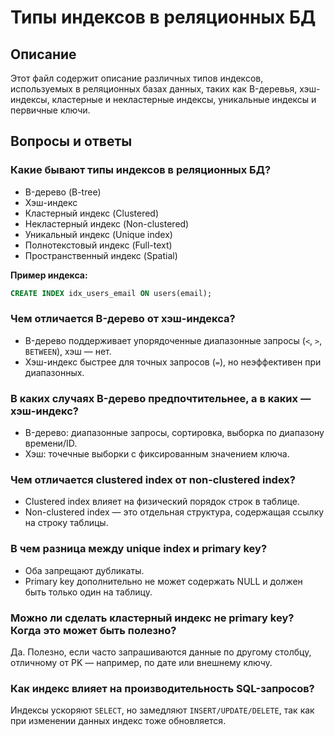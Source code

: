 # Типы индексов в реляционных БД

## Описание
Этот файл содержит описание различных типов индексов, используемых в реляционных базах данных, таких как B-деревья, хэш-индексы, кластерные и некластерные индексы, уникальные индексы и первичные ключи.

## Вопросы и ответы

### Какие бывают типы индексов в реляционных БД?
- B-дерево (B-tree)
- Хэш-индекс
- Кластерный индекс (Clustered)
- Некластерный индекс (Non-clustered)
- Уникальный индекс (Unique index)
- Полнотекстовый индекс (Full-text)
- Пространственный индекс (Spatial)

**Пример индекса:**
```sql
CREATE INDEX idx_users_email ON users(email);
```
### Чем отличается B-дерево от хэш-индекса?
- B-дерево поддерживает упорядоченные диапазонные запросы (`<`, `>`, `BETWEEN`), хэш — нет.
- Хэш-индекс быстрее для точных запросов (`=`), но неэффективен при диапазонных.

### В каких случаях B-дерево предпочтительнее, а в каких — хэш-индекс?
- B-дерево: диапазонные запросы, сортировка, выборка по диапазону времени/ID.
- Хэш: точечные выборки с фиксированным значением ключа.

### Чем отличается clustered index от non-clustered index?
- Clustered index влияет на физический порядок строк в таблице.
- Non-clustered index — это отдельная структура, содержащая ссылку на строку таблицы.

### В чем разница между unique index и primary key?
- Оба запрещают дубликаты.
- Primary key дополнительно не может содержать NULL и должен быть только один на таблицу.

### Можно ли сделать кластерный индекс не primary key? Когда это может быть полезно?
Да. Полезно, если часто запрашиваются данные по другому столбцу, отличному от PK — например, по дате или внешнему ключу.


### Как индекс влияет на производительность SQL-запросов?
Индексы ускоряют `SELECT`, но замедляют `INSERT/UPDATE/DELETE`, так как при изменении данных индекс тоже обновляется.
